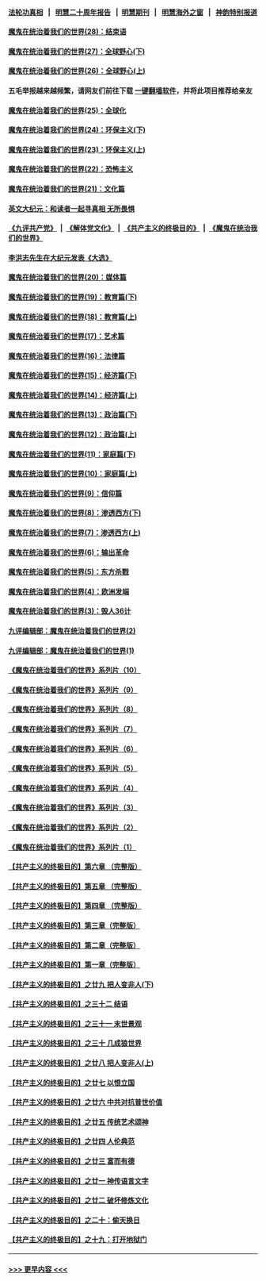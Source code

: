 #### [法轮功真相](https://github.com/gfw-breaker/truth/blob/master/README.md?t=0) &nbsp;&nbsp;|&nbsp;&nbsp; [明慧二十周年报告](https://github.com/gfw-breaker/mh-reports/blob/master/README.md?t=0) &nbsp;&nbsp;|&nbsp;&nbsp;[明慧期刊](https://github.com/gfw-breaker/mh-qikan) &nbsp;&nbsp;|&nbsp;&nbsp; [明慧海外之窗](https://github.com/gfw-breaker/mh-news/blob/master/README.md?t=0) &nbsp;&nbsp;|&nbsp;&nbsp; [神韵特别报道](https://github.com/gfw-breaker/mh-news/blob/master/shenyun.md?t=0)
#### [魔鬼在统治着我们的世界(28)：结束语](../pages/nsc422/n10936246.md?t=06161202) 
#### [魔鬼在统治着我们的世界(27)：全球野心(下)](../pages/nsc422/n10928319.md?t=06161202) 
#### [魔鬼在统治着我们的世界(26)：全球野心(上)](../pages/nsc422/n10900318.md?t=06161202) 
#### 五毛举报越来越频繁，请网友们前往下载 [一键翻墙软件](https://github.com/gfw-breaker/ssr-accounts)，并将此项目推荐给亲友
#### [魔鬼在统治着我们的世界(25)：全球化](../pages/nsc422/n10788205.md?t=06161202) 
#### [魔鬼在统治着我们的世界(24)：环保主义(下)](../pages/nsc422/n10695307.md?t=06161202) 
#### [魔鬼在统治着我们的世界(23)：环保主义(上)](../pages/nsc422/n10688613.md?t=06161202) 
#### [魔鬼在统治着我们的世界(22)：恐怖主义](../pages/nsc422/n10614727.md?t=06161202) 
#### [魔鬼在统治着我们的世界(21)：文化篇](../pages/nsc422/n10597706.md?t=06161202) 
#### [英文大纪元：和读者一起寻真相 无所畏惧](../pages/nsc422/n12542027.md?t=06161202) 
#### [《九评共产党》](https://github.com/begood0513/9ping.md/blob/master/README.md) &nbsp;|&nbsp; [《解体党文化》](../../../../jtdwh.md/blob/master/README.md)  &nbsp;|&nbsp; [《共产主义的终极目的》](../../../../gczydzjmd.md/blob/master/README.md) &nbsp;|&nbsp; [《魔鬼在统治我们的世界》](../../../../mgztzwmdsj.md/blob/master/README.md) 
#### [李洪志先生在大纪元发表《大选》](../pages/nsc422/n12534746.md?t=06161202) 
#### [魔鬼在统治着我们的世界(20)：媒体篇](../pages/nsc422/n10586579.md?t=06161202) 
#### [魔鬼在统治着我们的世界(19)：教育篇(下)](../pages/nsc422/n10564808.md?t=06161202) 
#### [魔鬼在统治着我们的世界(18)：教育篇(上)](../pages/nsc422/n10526970.md?t=06161202) 
#### [魔鬼在统治着我们的世界(17)：艺术篇](../pages/nsc422/n10499093.md?t=06161202) 
#### [魔鬼在统治着我们的世界(16)：法律篇](../pages/nsc422/n10485969.md?t=06161202) 
#### [魔鬼在统治着我们的世界(15)：经济篇(下)](../pages/nsc422/n10469975.md?t=06161202) 
#### [魔鬼在统治着我们的世界(14)：经济篇(上)](../pages/nsc422/n10457370.md?t=06161202) 
#### [魔鬼在统治着我们的世界(13)：政治篇(下)](../pages/nsc422/n10448270.md?t=06161202) 
#### [魔鬼在统治着我们的世界(12)：政治篇(上)](../pages/nsc422/n10444576.md?t=06161202) 
#### [魔鬼在统治着我们的世界(11)：家庭篇(下)](../pages/nsc422/n10440961.md?t=06161202) 
#### [魔鬼在统治着我们的世界(10)：家庭篇(上)](../pages/nsc422/n10435448.md?t=06161202) 
#### [魔鬼在统治着我们的世界(9)：信仰篇](../pages/nsc422/n10432159.md?t=06161202) 
#### [魔鬼在统治着我们的世界(8)：渗透西方(下)](../pages/nsc422/n10429603.md?t=06161202) 
#### [魔鬼在统治着我们的世界(7)：渗透西方(上)](../pages/nsc422/n10426013.md?t=06161202) 
#### [魔鬼在统治着我们的世界(6)：输出革命](../pages/nsc422/n10421536.md?t=06161202) 
#### [魔鬼在统治着我们的世界(5)：东方杀戮](../pages/nsc422/n10417707.md?t=06161202) 
#### [魔鬼在统治着我们的世界(4)：欧洲发端](../pages/nsc422/n10414890.md?t=06161202) 
#### [魔鬼在统治着我们的世界(3)：毁人36计](../pages/nsc422/n10411583.md?t=06161202) 
#### [九评编辑部：魔鬼在统治着我们的世界(2)](../pages/nsc422/n10410036.md?t=06161202) 
#### [九评编辑部：魔鬼在统治着我们的世界(1)](../pages/nsc422/n10406825.md?t=06161202) 
#### [《魔鬼在统治着我们的世界》系列片（10）](../pages/nsc422/n12292670.md?t=06161202) 
#### [《魔鬼在统治着我们的世界》系列片（9）](../pages/nsc422/n12290859.md?t=06161202) 
#### [《魔鬼在统治着我们的世界》系列片（8）](../pages/nsc422/n12287445.md?t=06161202) 
#### [《魔鬼在统治着我们的世界》系列片（7）](../pages/nsc422/n12283425.md?t=06161202) 
#### [《魔鬼在统治着我们的世界》系列片（6）](../pages/nsc422/n12282314.md?t=06161202) 
#### [《魔鬼在统治着我们的世界》系列片（5）](../pages/nsc422/n12281419.md?t=06161202) 
#### [《魔鬼在统治着我们的世界》系列片（4）](../pages/nsc422/n12274024.md?t=06161202) 
#### [《魔鬼在统治着我们的世界》系列片（3）](../pages/nsc422/n12271322.md?t=06161202) 
#### [《魔鬼在统治着我们的世界》系列片（2）](../pages/nsc422/n12269049.md?t=06161202) 
#### [《魔鬼在统治着我们的世界》系列片（1）](../pages/nsc422/n12267575.md?t=06161202) 
#### [【共产主义的终极目的】第六章 （完整版）](../pages/nsc422/n11428913.md?t=06161202) 
#### [【共产主义的终极目的】第五章 （完整版）](../pages/nsc422/n11428912.md?t=06161202) 
#### [【共产主义的终极目的】第四章 （完整版）](../pages/nsc422/n11428907.md?t=06161202) 
#### [【共产主义的终极目的】第三章（完整版）](../pages/nsc422/n11428848.md?t=06161202) 
#### [【共产主义的终极目的】第二章（完整版）](../pages/nsc422/n11428831.md?t=06161202) 
#### [【共产主义的终极目的】第一章（完整版）](../pages/nsc422/n11417651.md?t=06161202) 
#### [【共产主义的终极目的】之廿九 把人变非人(下)](../pages/nsc422/n11344140.md?t=06161202) 
#### [【共产主义的终极目的】之三十二 结语](../pages/nsc422/n11360535.md?t=06161202) 
#### [【共产主义的终极目的】之三十一 末世景观](../pages/nsc422/n11351129.md?t=06161202) 
#### [【共产主义的终极目的】之三十 几成狼世界](../pages/nsc422/n11348280.md?t=06161202) 
#### [【共产主义的终极目的】之廿八 把人变非人(上)](../pages/nsc422/n11340492.md?t=06161202) 
#### [【共产主义的终极目的】之廿七 以恨立国](../pages/nsc422/n11336944.md?t=06161202) 
#### [【共产主义的终极目的】之廿六 中共对抗普世价值](../pages/nsc422/n11324785.md?t=06161202) 
#### [【共产主义的终极目的】之廿五 传统艺术颂神](../pages/nsc422/n11296396.md?t=06161202) 
#### [【共产主义的终极目的】之廿四 人伦典范](../pages/nsc422/n11296397.md?t=06161202) 
#### [【共产主义的终极目的】之廿三 富而有德](../pages/nsc422/n11283598.md?t=06161202) 
#### [【共产主义的终极目的】之廿一 神传语言文字](../pages/nsc422/n11263265.md?t=06161202) 
#### [【共产主义的终极目的】之廿二 破坏修炼文化](../pages/nsc422/n11245728.md?t=06161202) 
#### [【共产主义的终极目的】之二十：偷天换日](../pages/nsc422/n11238846.md?t=06161202) 
#### [【共产主义的终极目的】之十九：打开地狱门](../pages/nsc422/n11206376.md?t=06161202) 

----
#### [ >>> 更早内容 <<< ](../indexes/nsc422-earlier.md)
